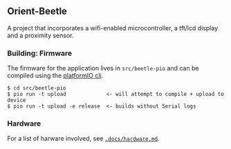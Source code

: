 ## Orient-Beetle

A project that incorporates a wifi-enabled microcontroller, a tft/lcd display and
a proximity sensor.


### Building: Firmware

The firmware for the application lives in `src/beetle-pio` and can be compiled
using the [platformIO cli][pio].

```
$ cd src/beetle-pio
$ pio run -t upload             <- will attempt to compile + upload to device
$ pio run -t upload -e release  <- builds without Serial logs
```


### Hardware

For a list of harware involved, see [`.docs/hardware.md`](/.docs/hardware.md).

[pio]: https://docs.platformio.org/en/stable/core/index.html
